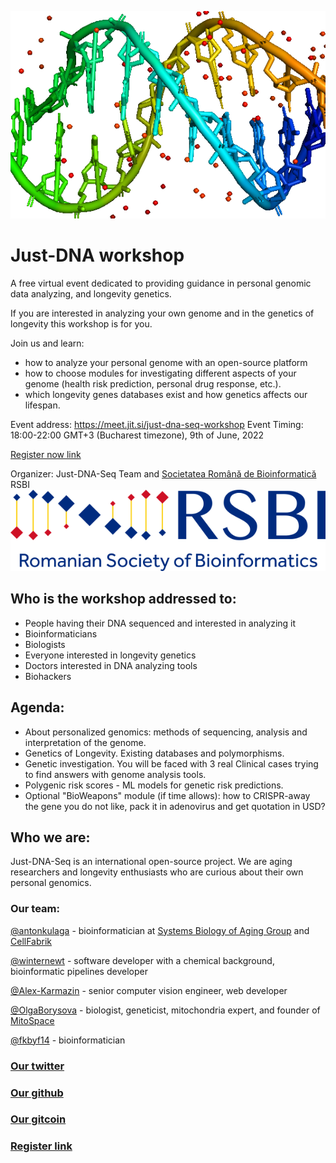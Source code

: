 ![Logo](./just_dna_seq.png)

# Just-DNA workshop #

A free virtual event dedicated to providing guidance in personal genomic data analyzing, and longevity genetics.

If you are interested in analyzing your own genome and in the genetics of longevity this workshop is for you.

Join us and learn:
* how to analyze your personal genome with an open-source platform 
* how to choose modules for investigating different aspects of your genome (health risk prediction, personal drug response, etc.). 
* which longevity genes databases exist and how genetics affects our lifespan. 

Event address: https://meet.jit.si/just-dna-seq-workshop
Event Timing: 18:00-22:00 GMT+3 (Bucharest timezone), 9th of June, 2022


[Register now link](https://docs.google.com/forms/d/1cb0pSPUlYWK8st-7aKY3dSjqytyPweKJZX2kMgkX7hM/edit)

Organizer: Just-DNA-Seq Team and [Societatea Română de Bioinformatică](www.rsbi.ro) RSBI
![Image](RSBI.png)

## Who is the workshop addressed to: ##
* People having their DNA sequenced and interested in analyzing it
* Bioinformaticians
* Biologists 
* Everyone interested in longevity genetics
* Doctors interested in DNA analyzing tools
* Biohackers

## Agenda: ##
* About personalized genomics: methods of sequencing, analysis and interpretation of the genome.
* Genetics of Longevity. Existing databases and polymorphisms.
* Genetic investigation. You will be faced with  3 real Clinical cases trying to find answers with genome analysis tools.
* Polygenic risk scores - ML models for genetic risk predictions.
* Optional "BioWeapons" module (if time allows):  how to CRISPR-away the gene you do not like, pack it in adenovirus and get quotation in USD?

## Who we are: ##
Just-DNA-Seq is an international open-source project. 
We are aging researchers and longevity enthusiasts who are curious about their own personal genomics. 

### Our team: ###

[@antonkulaga](http://github.com/antonkulaga) - bioinformatician at [Systems Biology of Aging Group](http://aging-research.group) and [CellFabrik](http://cellfabrik.bio)

[@winternewt](http://github.com/winternewt) - software developer with a chemical background, bioinformatic pipelines developer

[@Alex-Karmazin](http://github.com/Alex-Karmazin) -  senior computer vision engineer, web developer

[@OlgaBorysova](http://github.com/OlgaBorysova) - biologist, geneticist, mitochondria expert, and founder of [MitoSpace](http://www.mt-eva.space/en/)

[@fkbyf14](http://github.com/fkbyf14)  - bioinformatician


### [Our twitter](https://twitter.com/just_dna_seq) ###
### [Our github](https://github.com/dna-seq/) ###
### [Our gitcoin](https://gitcoin.co/grants/4048/just-dna-seq) ###
### [Register link](https://docs.google.com/forms/d/1cb0pSPUlYWK8st-7aKY3dSjqytyPweKJZX2kMgkX7hM/edit) ###